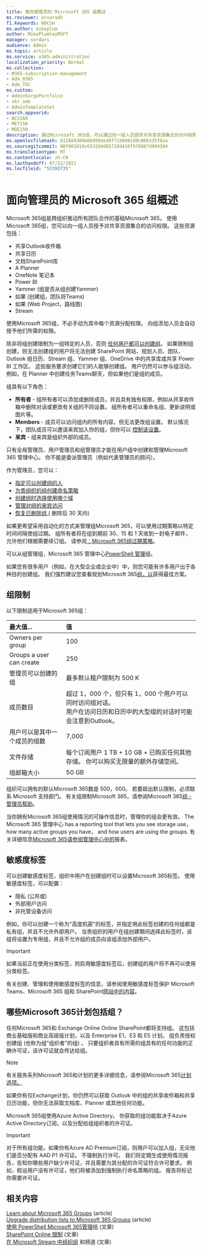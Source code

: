 ```yaml
---
title: 面向管理员的 Microsoft 365 组概述
ms.reviewer: arvaradh
f1.keywords: NOCSH
ms.author: mikeplum
author: MikePlumleyMSFT
manager: serdars
audience: Admin
ms.topic: article
ms.service: o365-administration
localization_priority: Normal
ms.collection:
- M365-subscription-management
- Adm_O365
- Adm_TOC
ms.custom:
- AdminSurgePortfolio
- okr_smb
- AdminTemplateSet
search.appverid:
- BCS160
- MET150
- MOE150
description: 通过Microsoft 365组，可以通过向一组人员提供对共享资源集合的访问权限Microsoft 365跨组织推动团队合作。
ms.openlocfilehash: 612884306b0b999de48f7168981d9c006335f0aa
ms.sourcegitcommit: 00f001019c653269d85718d410f970887d904304
ms.translationtype: MT
ms.contentlocale: zh-CN
ms.lasthandoff: 07/12/2021
ms.locfileid: "53393735"
---
```

# <a name="overview-of-microsoft-365-groups-for-administrators"></a>面向管理员的 Microsoft 365 组概述

Microsoft 365组是跨组织推动所有团队合作的基础Microsoft 365。 使用Microsoft 365组，您可以向一组人员授予对共享资源集合的访问权限。 这些资源包括：

- 共享Outlook收件箱
- 共享日历
- 文档SharePoint库
- A Planner
- OneNote 笔记本
- Power BI
- Yammer (组是否从组创建Yammer) 
- 如果 (创建组，团队将Teams) 
- 如果 (Web Project，路线图) 
- Stream

使用Microsoft 365组，不必手动为其中每个资源分配权限。 向组添加人员会自动授予他们所需的权限。

除非将组创建限制为一组特定的人员，否则 [任何用户都可以创建组](../../solutions/manage-creation-of-groups.md)。 如果限制组创建，则无法创建组的用户将无法创建 SharePoint 网站、规划人员、团队、Outlook 组日历、Stream 组、Yammer 组、OneDrive 中的共享库或共享 Power BI 工作区。 这些服务要求创建它们的人能够创建组。 用户仍然可以参与组活动，例如，在 Planner 中创建任务Teams聊天，但如果他们是组的成员。

组具有以下角色：

- **所有者** - 组所有者可以添加或删除成员，并且具有独有权限，例如从共享收件箱中删除对话或更改有关组的不同设置。 组所有者可以重命名组、更新说明或图片等。
- **Members** - 成员可以访问组内的所有内容，但无法更改组设置。 默认情况下，团队成员可以邀请来宾加入你的组，但你可以 [控制该设置](manage-guest-access-in-groups.md)。
- **来宾** - 组来宾是组织外部的成员。

只有全局管理员、用户管理员和组管理员才能在用户组中创建和管理Microsoft 365 管理中心。 你不能是委派管理员（例如代表管理员的顾问）。

作为管理员，您可以：

- [指定可以创建组的人](../../solutions/manage-creation-of-groups.md)
- [为贵组织的组创建命名策略](../../solutions/groups-naming-policy.md)
- [创建组时选择使用哪个域](../../solutions/choose-domain-to-create-groups.md)
- [管理对组的来宾访问](manage-guest-access-in-groups.md)
- [恢复已删除组 (](restore-deleted-group.md) 删除后 30 天内) 

如果更希望采用自动化的方式来管理组Microsoft 365，可以使用过期策略以特定时间间隔使组过期。 组所有者将在组到期前 30、15 和 1 天收到一封电子邮件，允许他们根据需要续订组。 请参阅[：Microsoft 365组过期策略](../../solutions/microsoft-365-groups-expiration-policy.md)。

可以从组管理组，Microsoft 365 管理中心[PowerShell 管理](../../enterprise/manage-microsoft-365-groups-with-powershell.md)组。

如果您有很多用户（例如，在大型企业或企业中）中，则您可能有许多用户出于各种目的创建组。 我们强烈建议您查看规划Microsoft 365[组，以](../../solutions/collaboration-governance-overview.md)获得最佳方案。

## <a name="group-limits"></a>组限制

以下限制适用于Microsoft 365组：

|最大值...|值|
|:---------|:----|
|Owners per group|100|
|Groups a user can create|250|
|管理员可以创建的组|最多默认租户限制为 500 K|
|成员数目|超过 1，000 个，但只有 1，000 个用户可以同时访问组对话。 <br>用户在访问日历和日历中的大型组的对话时可能会注意到Outlook。|
|用户可以是其中一个成员的组数|7,000|
|文件存储|每个订阅用户 1 TB + 10 GB + 已购买任何其他存储。 你可以购买无限量的额外存储空间。|
|组邮箱大小|50 GB|

组织可以拥有的默认Microsoft 365数是 500，000。 若要超出默认限制，必须联系 Microsoft 支持部门。 有关组限制Microsoft 365，请参阅Microsoft 365[组 - 管理员帮助](https://support.microsoft.com/office/b565caa1-5c40-40ef-9915-60fdb2d97fa2)。

当你拥有Microsoft 365组使用情况的可操作信息时，管理你的组会更有效。 The Microsoft 365 管理中心 has a reporting tool that lets you see storage use， how many active groups you have， and how users are using the groups. 有关详细信息[Microsoft 365请参阅管理中心中的](../activity-reports/office-365-groups.md)报表。

## <a name="sensitivity-labels"></a>敏感度标签

可以创建敏感度标签，组织中用户在创建组时可以设置Microsoft 365标签。 使用敏感度标签，可以配置： 

- 隐私 (公共或) 
- 外部用户访问
- 非托管设备访问

例如，你可以创建一个称为"高度机密"的标签，并指定用此标签创建的任何组都是私有组，并且不允许外部用户。 当贵组织的用户在组创建期间选择此标签时，该组将设置为专用组，并且不允许组的成员向该组添加外部用户。

> [!IMPORTANT]
> 如果当前正在使用分类标签，则启用敏感度标签后，创建组的用户将不再可以使用分类标签。 

有关创建、管理和使用敏感度标签的信息，请参阅使用敏感度标签保护 Microsoft Teams、Microsoft 365 组和 SharePoint[网站中的内容](../../compliance/sensitivity-labels-teams-groups-sites.md)。

## <a name="which-microsoft-365-plans-include-groups"></a>哪些Microsoft 365计划包括组？

任何Microsoft 365和 Exchange Online Online SharePoint都将支持组。 这包括商业基础版和商业高级版计划，以及 Enterprise E1、E3 和 E5 计划。 组负责授权创建组 (也称为组"组织者"的组) 。 只要组织者具有所需的组具有的任何功能的正确许可证，该许可证就会传达给组。

> [!NOTE]
> 有关服务系列Microsoft 365和计划的更多详细信息，请参阅Microsoft 365[计划选项。](/office365/servicedescriptions/office-365-platform-service-description/office-365-plan-options)

如果你有仅Exchange计划，你仍然可以获取 Outlook 中的组的共享收件箱和共享日历功能，但你无法获取文档库、Planner 或其他任何功能。

Microsoft 365组使用Azure Active Directory。 你获取的组功能取决于Azure Active Directory订阅，以及分配给组组织者的许可证。

> [!IMPORTANT]
> 对于所有组功能，如果你有Azure AD Premium订阅，则用户可以加入组，无论他们是否分配有 AAD P1 许可证。 不强制执行许可。
> 我们将定期生成使用情况报告，告知你哪些用户缺少许可证，并且需要为其分配的许可证符合许可要求。 例如，假设用户没有许可证，他们将被添加到强制执行命名策略的组。 报告将标记你需要许可证。

## <a name="related-content"></a>相关内容

[Learn about Microsoft 365 Groups](https://support.microsoft.com/office/b565caa1-5c40-40ef-9915-60fdb2d97fa2) (article) \
[Upgrade distribution lists to Microsoft 365 Groups](../manage/upgrade-distribution-lists.md) (article) \
[使用 PowerShell Microsoft 365管理](../../enterprise/manage-microsoft-365-groups-with-powershell.md)组 (文章) \
[SharePoint Online 限制](/office365/servicedescriptions/sharepoint-online-service-description/sharepoint-online-limits) (文章) \
[在 Microsoft Stream 中组织组](/stream/groups-channels-organization) 和频道 (文章) 

